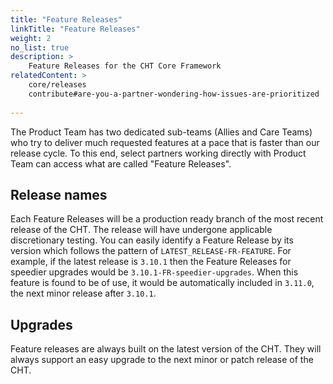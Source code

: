 ```yaml
---
title: "Feature Releases"
linkTitle: "Feature Releases"
weight: 2
no_list: true
description: >
    Feature Releases for the CHT Core Framework
relatedContent: >
    core/releases
    contribute#are-you-a-partner-wondering-how-issues-are-prioritized
    
---
```


The Product Team has two dedicated sub-teams (Allies and Care Teams) who try to deliver much requested features at a pace that is faster than our release cycle. To this end, select partners working directly with Product Team can access what are called "Feature Releases". 

## Release names

Each Feature Releases will be a production ready branch of the most recent release of the CHT. The release will have undergone applicable discretionary testing. You can easily identify a Feature Release by its version which follows the pattern of `LATEST_RELEASE-FR-FEATURE`. For example, if the latest release is `3.10.1` then the Feature Releases for speedier upgrades would be `3.10.1-FR-speedier-upgrades`. When this feature is found to be of use, it would be automatically included in `3.11.0`, the next minor release after `3.10.1`.

## Upgrades

Feature releases are always built on the latest version of the CHT.  They will always support an easy upgrade to the next minor or patch release of the CHT.